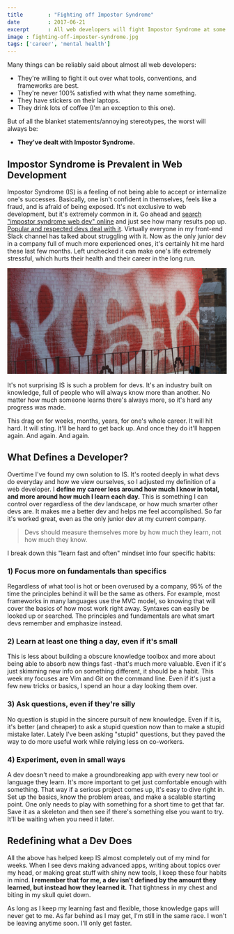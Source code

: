 ```yaml
---
title        : "Fighting off Impostor Syndrome"
date         : 2017-06-21
excerpt      : All web developers will fight Impostor Syndrome at some point, and find their own way to fight back.
image : fighting-off-imposter-syndrome.jpg
tags: ['career', 'mental health']
---
```


Many things can be reliably said about almost all web developers:

* They're willing to fight it out over what tools, conventions, and frameworks are best.
* They're never 100% satisfied with what they name something.
* They have stickers on their laptops.
* They drink lots of coffee (I'm an exception to this one).

But of all the blanket statements/annoying stereotypes, the worst will always be:

* **They've dealt with Impostor Syndrome.**

## Impostor Syndrome is Prevalent in Web Development

Impostor Syndrome (IS) is a feeling of not being able to accept or internalize one's successes. Basically, one isn't confident in themselves, feels like a fraud, and is afraid of being exposed. It's not exclusive to web development, but it's extremely common in it. Go ahead and [search "impostor syndrome web dev" online](https://www.google.com/search?q=web+dev+impostor+syndrome) and just see how many results pop up. [Popular and respected devs deal with it](https://davidwalsh.name/impostor-syndrome). Virtually everyone in my front-end Slack channel has talked about struggling with it. Now as the only junior dev in a company full of much more experienced ones, it's certainly hit me hard these last few months. Left unchecked it can make one's life extremely stressful, which hurts their health and their career in the long run.

<img class="post-content--full-bleed" src="/assets/images/posts/fighting-off-imposter-syndrome/poser.jpg" alt="Image Credit to <a href='https://www.flickr.com/photos/cogdog/7995080450/in/photolist-poP8XT-dbuSSE-SJDXMX-L6tYVG'>Alan Levine/Flickr</a>. Image has been cropped from original version." />

It's not surprising IS is such a problem for devs. It's an industry built on knowledge, full of people who will always know more than another. No matter how much someone learns there's always more, so it's hard any progress was made.

This drag on for weeks, months, years, for one's whole career. It will hit hard. It will sting. It'll be hard to get back up. And once they do it'll happen again. And again. And again.

## What Defines a Developer?

Overtime I've found my own solution to IS. It's rooted deeply in what devs do everyday and how we view ourselves, so I adjusted my definition of a web developer. I **define my career less around how much I know in total, and more around how much I learn each day.** This is something I can control over regardless of the dev landscape, or how much smarter other devs are. It makes me a better dev and helps me feel accomplished. So far it's worked great, even as the only junior dev at my current company.

> Devs should measure themselves more by how much they learn, not how much they know.

I break down this "learn fast and often" mindset into four specific habits:

### 1) Focus more on fundamentals than specifics

Regardless of what tool is hot or been overused by a company, 95% of the time the principles behind it will be the same as others. For example, most frameworks in many languages use the MVC model, so knowing that will cover the basics of how most work right away. Syntaxes can easily be looked up or searched. The principles and fundamentals are what smart devs remember and emphasize instead.

### 2) Learn at least one thing a day, even if it's small

This is less about building a obscure knowledge toolbox and more about being able to absorb new things fast -that's much more valuable. Even if it's just skimming new info on something different, it should be a habit. This week my focuses are Vim and Git on the command line. Even if it's just a few new tricks or basics, I spend an hour a day looking them over.

### 3) Ask questions, even if they're silly

No question is stupid in the sincere pursuit of new knowledge. Even if it is, it's better (and cheaper) to ask a stupid question now than to make a stupid mistake later. Lately I've been asking "stupid" questions, but they paved the way to do more useful work while relying less on co-workers.

### 4) Experiment, even in small ways

A dev doesn't need to make a groundbreaking app with every new tool or language they learn. It's more important to get just comfortable enough with something. That way if a serious project comes up, it's easy to dive right in. Set up the basics, know the problem areas, and make a scalable starting point. One only needs to play with something for a short time to get that far. Save it as a skeleton and then see if there's something else you want to try. It'll be waiting when you need it later.

## Redefining what a Dev Does

All the above has helped keep IS almost completely out of my mind for weeks. When I see devs making advanced apps, writing about topics over my head, or making great stuff with shiny new tools, I keep these four habits in mind. **I remember that for me, a dev isn't defined by the amount they learned, but instead how they learned it.** That tightness in my chest and biting in my skull quiet down.

As long as I keep my learning fast and flexible, those knowledge gaps will never get to me. As far behind as I may get, I'm still in the same race. I won't be leaving anytime soon. I'll only get faster.
